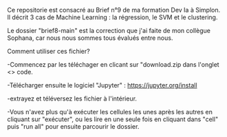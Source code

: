 Ce repositorie est consacré au Brief n°9 de ma formation Dev Ia à Simplon. Il décrit 3 cas de Machine Learning : la régression, le SVM et le clustering. 


Le dossier "brief8-main" est la correction que j'ai faite de mon collègue Sophana, car nous nous sommes tous évalués entre nous. 

Comment utiliser ces fichier?

-Commencez par les téléchager en clicant sur "download.zip dans l'onglet <> code.

-Télécharger ensuite le logiciel "Jupyter" : https://jupyter.org/install

-extrayez et téléversez les fichier à l'intérieur.

-Vous n'avez plus qu'à exécuter les cellules les unes après les autres en cliquant sur "exécuter", ou les lire en une seule fois en cliquant dans "cell" puis "run all" pour ensuite parcourir le dossier. 
